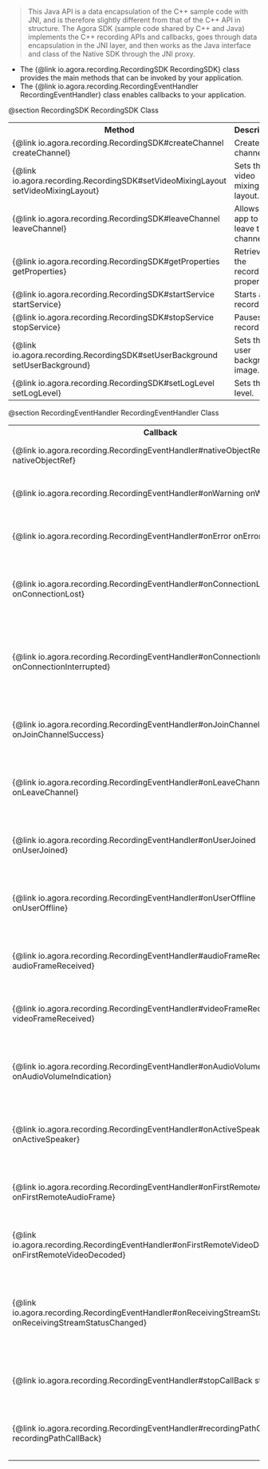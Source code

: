 > This Java API is a data encapsulation of the C++ sample code with JNI, and is therefore slightly different from that of the C++ API in structure. The Agora SDK (sample code shared by C++ and Java) implements the C++ recording APIs and callbacks, goes through data encapsulation in the JNI layer, and then works as the Java interface and class of the Native SDK through the JNI proxy.

- The {@link io.agora.recording.RecordingSDK RecordingSDK} class provides the main methods that can be invoked by your application.
- The {@link io.agora.recording.RecordingEventHandler RecordingEventHandler} class enables callbacks to your application.

@section RecordingSDK RecordingSDK Class

<table>
<tr>
<th>Method</th>
<th>Description</th>
</tr>
<tr>
<td>{@link io.agora.recording.RecordingSDK#createChannel createChannel}</td>
<td>Creates a channel.</td>
</tr>
<tr>
<td>{@link io.agora.recording.RecordingSDK#setVideoMixingLayout setVideoMixingLayout}</td>
<td>Sets the video mixing layout.</td>
</tr>
<tr>
<td>{@link io.agora.recording.RecordingSDK#leaveChannel leaveChannel}</td>
<td>Allows the app to leave the channel.</td>
</tr>
<tr>
<td>{@link io.agora.recording.RecordingSDK#getProperties getProperties}</td>
<td>Retrieves the recording properties.</td>
</tr>
<tr>
<td>{@link io.agora.recording.RecordingSDK#startService startService}</td>
<td>Starts a recording.</td>
</tr>
<tr>
<td>{@link io.agora.recording.RecordingSDK#stopService stopService}</td>
<td>Pauses the recording.</td>
</tr>
<tr>
<td>{@link io.agora.recording.RecordingSDK#setUserBackground setUserBackground}</td>
<td>Sets the user background image.</td>
</tr>
<tr>
<td>{@link io.agora.recording.RecordingSDK#setLogLevel setLogLevel}</td>
<td>Sets the log level.</td>
</tr>
</table>


@section RecordingEventHandler RecordingEventHandler Class

<table>
<tr>
<th>Callback</th>
<th>Description</th>
</tr>
<tr>
<td>{@link io.agora.recording.RecordingEventHandler#nativeObjectRef nativeObjectRef}</td>
<td>Returns the JNI instance.</td>
</tr>
<tr>
<td>{@link io.agora.recording.RecordingEventHandler#onWarning onWarning}</td>
<td>Occurs when a warning occurs.</td>
</tr>
<tr>
<td>{@link io.agora.recording.RecordingEventHandler#onError onError}</td>
<td>Occurs when an error occurs.</td>
</tr>
<tr>
<td>{@link io.agora.recording.RecordingEventHandler#onConnectionLost onConnectionLost}</td>
<td>Occurs when the SDK loses connection to the server. </td>
</tr>
<tr>
<td>{@link io.agora.recording.RecordingEventHandler#onConnectionInterrupted onConnectionInterrupted}</td>
<td>Occurs when the connection between the SDK and the server is interrupted.</td>
</tr>
<tr>
<td>{@link io.agora.recording.RecordingEventHandler#onJoinChannelSuccess onJoinChannelSuccess}</td>
<td>Occurs when the recording app joins a channel.</td>
</tr>
<tr>
<td>{@link io.agora.recording.RecordingEventHandler#onLeaveChannel onLeaveChannel}</td>
<td>Occurs when the recording app leaves the channel.</td>
</tr>
<tr>
<td>{@link io.agora.recording.RecordingEventHandler#onUserJoined onUserJoined}</td>
<td>Occurs when a user joins the channel.</td>
</tr>
<tr>
<td>{@link io.agora.recording.RecordingEventHandler#onUserOffline onUserOffline}</td>
<td>Occurs when a user leaves the channel or goes offline.</td>
</tr>
<tr>
<td>{@link io.agora.recording.RecordingEventHandler#audioFrameReceived audioFrameReceived}</td>
<td>Occurs when the raw audio data is received.</td>
</tr>
<tr>
<td>{@link io.agora.recording.RecordingEventHandler#videoFrameReceived videoFrameReceived}</td>
<td>Occurs when the raw video data is received.</td>
</tr>
<tr>
<td>{@link io.agora.recording.RecordingEventHandler#onAudioVolumeIndication onAudioVolumeIndication}</td>
<td>Reports the list of users who are speaking and their volumes.</td>
</tr>
<tr>
<td>{@link io.agora.recording.RecordingEventHandler#onActiveSpeaker onActiveSpeaker}</td>
<td>Occurs when a speaker is detectesd in the channel.</td>
</tr>
<tr>
<td>{@link io.agora.recording.RecordingEventHandler#onFirstRemoteAudioFrame onFirstRemoteAudioFrame}</td>
<td>Occurs when the first remote audio frame is received.</td>
</tr>
<tr>
<td>{@link io.agora.recording.RecordingEventHandler#onFirstRemoteVideoDecoded onFirstRemoteVideoDecoded}</td>
<td>Occurs when the first remote video frame is decoded. </td>
</tr>
<tr>
<td>{@link io.agora.recording.RecordingEventHandler#onReceivingStreamStatusChanged onReceivingStreamStatusChanged}</td>
<td>Occurs when the status of receiving the audio or video stream changes. </td>
</tr>
<tr>
<td>{@link io.agora.recording.RecordingEventHandler#stopCallBack stopCallBack}</td>
<td>Occurs when the SDK cannot call the JNI function.</td>
</tr>
<tr>
<td>{@link io.agora.recording.RecordingEventHandler#recordingPathCallBack recordingPathCallBack}</td>
<td>Reports the directory of the recorded files.</td>
</tr>
</table>
